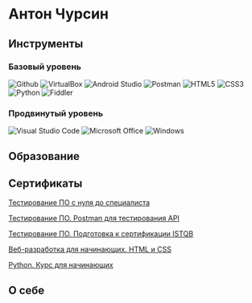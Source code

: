 # Антон Чурсин

## Инструменты
### Базовый уровень
![Github](https://img.shields.io/badge/Github-090909?style=for-the-badge&logo=github&logoColor=white)
![VirtualBox](https://img.shields.io/badge/virtualbox-183A61?style=for-the-badge&logo=virtualbox&logoColor=white)
![Android Studio](https://img.shields.io/badge/androidstudio-0078D6?style=for-the-badge&logo=androidstudio&logoColor=yellow)
![Postman](https://img.shields.io/badge/postman-FF6C37?style=for-the-badge&logo=postman&logoColor=white)
![HTML5](https://img.shields.io/badge/HTML5-E34F26?style=for-the-badge&logo=HTML5&logoColor=white)
![CSS3](https://img.shields.io/badge/css3-1572B6?style=for-the-badge&logo=css3&logoColor=white)
![Python](https://img.shields.io/badge/python-3776AB?style=for-the-badge&logo=python&logoColor=yellow)
![Fiddler](https://img.shields.io/badge/Fiddler-green?style=for-the-badge&logo=Fiddler&logoColor=white)


### Продвинутый уровень
![Visual Studio Code](https://img.shields.io/badge/visualstudiocode-007ACC?style=for-the-badge&logo=visualstudiocode&logoColor=black)
![Microsoft Office](https://img.shields.io/badge/msoffice-D83B01?style=for-the-badge&logo=microsoftoffice&logoColor=black)
![Windows](https://img.shields.io/badge/windows-3DDC84?style=for-the-badge&logo=windows&logoColor=black)

## Образование

## Сертификаты
<a href="/Certificates/Тестирование%20ПО%20с%20нуля%20до%20специалиста.jpg">Тестирование ПО с нуля до специалиста</a>

<a href="/Certificates/Тестирование%20ПО.%20Postman%20для%20тестирования%20API.jpg">Тестирование ПО. Postman для тестирования API</a>

<a href="/Certificates/Тестирование%20ПО.%20Подготовка%20к%20сертификации%20ISTQB.jpg">Тестирование ПО. Подготовка к сертификации ISTQB</a>

<a href="/Certificates/Веб-разработка%20для%20начинающих.%20HTML%20и%20CSS.jpg">Веб-разработка для начинающих. HTML и CSS</a>

<a href="/Certificates/Python.%20Курс%20для%20начинающих.jpg">Python. Курс для начинающих</a>

## О себе